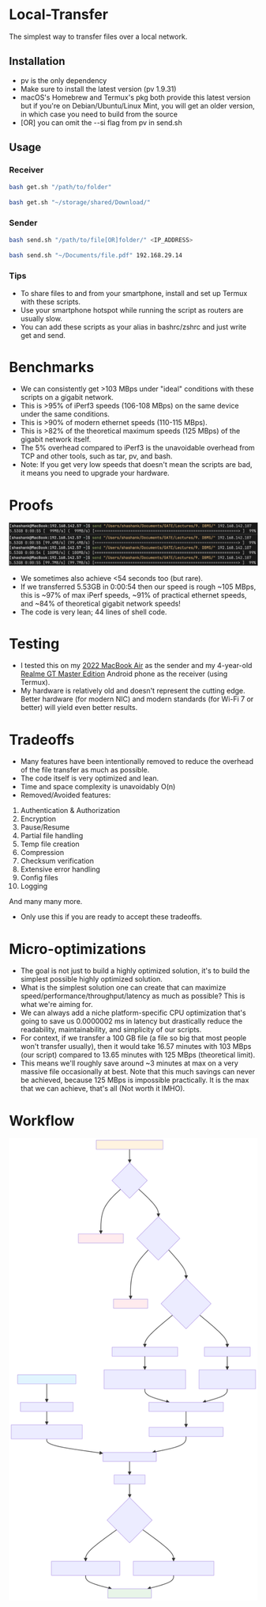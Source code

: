# Local-Transfer
The simplest way to transfer files over a local network.

## Installation
- pv is the only dependency
- Make sure to install the latest version (pv 1.9.31)
- macOS's Homebrew and Termux's pkg both provide this latest version but if you're on Debian/Ubuntu/Linux Mint, you will get an older version, in which case you need to build from the source
- [OR] you can omit the --si flag from pv in send.sh

## Usage

### Receiver
```bash
bash get.sh "/path/to/folder"
```
```bash
bash get.sh "~/storage/shared/Download/"
```

### Sender
```bash
bash send.sh "/path/to/file[OR]folder/" <IP_ADDRESS>
```
```bash
bash send.sh "~/Documents/file.pdf" 192.168.29.14
```

### Tips

- To share files to and from your smartphone, install and set up Termux with these scripts.
- Use your smartphone hotspot while running the script as routers are usually slow.
- You can add these scripts as your alias in bashrc/zshrc and just write get and send.

# Benchmarks

- We can consistently get >103 MBps under "ideal" conditions with these scripts on a gigabit network.
- This is >95% of iPerf3 speeds (106-108 MBps) on the same device under the same conditions.
- This is >90% of modern ethernet speeds (110-115 MBps).
- This is >82% of the theoretical maximum speeds (125 MBps) of the gigabit network itself.
- The 5% overhead compared to iPerf3 is the unavoidable overhead from TCP and other tools, such as tar, pv, and bash.
- Note: If you get very low speeds that doesn't mean the scripts are bad, it means you need to upgrade your hardware.

# Proofs
![](Proof.png)
- We sometimes also achieve <54 seconds too (but rare).
- If we transferred 5.53GB in 0:00:54 then our speed is rough ~105 MBps, this is ~97% of max iPerf speeds, ~91% of practical ethernet speeds, and ~84% of theoretical gigabit network speeds!
- The code is very lean; 44 lines of shell code.

# Testing
- I tested this on my [2022 MacBook Air](https://support.apple.com/en-in/111867) as the sender and my 4-year-old [Realme GT Master Edition](https://www.gsmarena.com/realme_gt_master-11001.php) Android phone as the receiver (using Termux).
- My hardware is relatively old and doesn't represent the cutting edge. Better hardware (for modern NIC) and modern standards (for Wi-Fi 7 or better) will yield even better results.

# Tradeoffs

- Many features have been intentionally removed to reduce the overhead of the file transfer as much as possible.
- The code itself is very optimized and lean.
- Time and space complexity is unavoidably O(n)
- Removed/Avoided features:

1. Authentication & Authorization
2. Encryption
3. Pause/Resume
4. Partial file handling
5. Temp file creation
6. Compression
7. Checksum verification
8. Extensive error handling
9. Config files
10. Logging

And many many more.

- Only use this if you are ready to accept these tradeoffs.

# Micro-optimizations

- The goal is not just to build a highly optimized solution, it's to build the simplest possible highly optimized solution.
- What is the simplest solution one can create that can maximize speed/performance/throughput/latency as much as possible? This is what we're aiming for.
- We can always add a niche platform-specific CPU optimization that's going to save us 0.0000002 ms in latency but drastically reduce the readability, maintainability, and simplicity of our scripts.
- For context, if we transfer a 100 GB file (a file so big that most people won't transfer usually), then it would take 
16.57 minutes with 103 MBps (our script) compared to 13.65 minutes with 125 MBps (theoretical limit).
- This means we'll roughly save around ~3 minutes at max on a very massive file occasionally at best. Note that this much savings can never be achieved, because 125 MBps is impossible practically. It is the max that we can achieve, that's all (Not worth it IMHO).

# Workflow
![](Diagram.svg)
